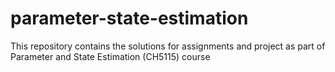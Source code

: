 # parameter-state-estimation
This repository contains the solutions for assignments and project as part of Parameter and State Estimation (CH5115) course
